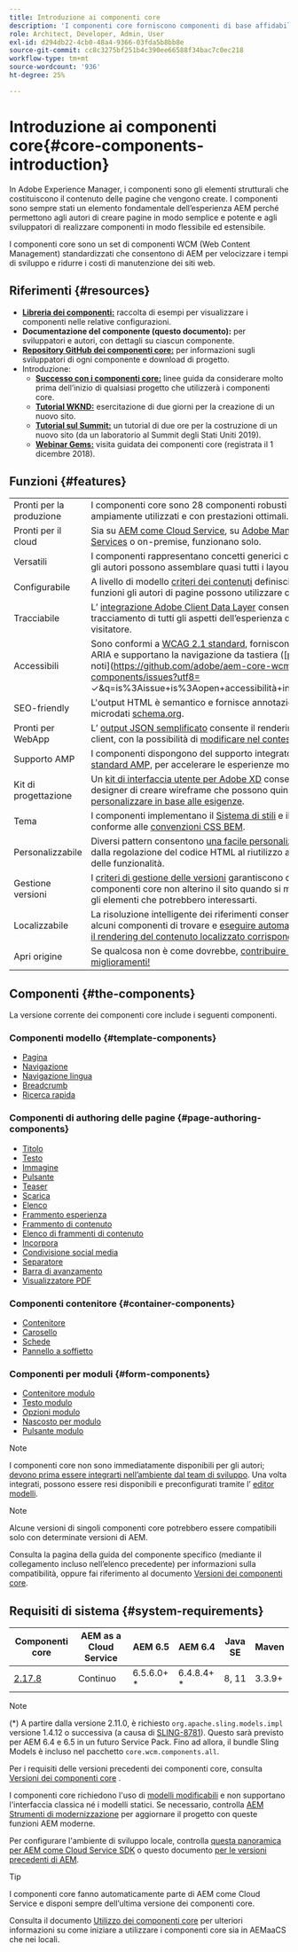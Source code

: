```yaml
---
title: Introduzione ai componenti core
description: 'I componenti core forniscono componenti di base affidabili ed estensibili, basati sulle tecnologie e le best practice più recenti. '
role: Architect, Developer, Admin, User
exl-id: d294db22-4cb0-48a4-9366-03fda5b8bb8e
source-git-commit: cc8c3275bf251b4c390ee66588f34bac7c0ec218
workflow-type: tm+mt
source-wordcount: '936'
ht-degree: 25%

---
```


# Introduzione ai componenti core{#core-components-introduction}

In Adobe Experience Manager, i componenti sono gli elementi strutturali che costituiscono il contenuto delle pagine che vengono create. I componenti sono sempre stati un elemento fondamentale dell’esperienza AEM perché permettono agli autori di creare pagine in modo semplice e potente e agli sviluppatori di realizzare componenti in modo flessibile ed estensibile.

I componenti core sono un set di componenti WCM (Web Content Management) standardizzati che consentono di AEM per velocizzare i tempi di sviluppo e ridurre i costi di manutenzione dei siti web.

## Riferimenti {#resources}

* **[Libreria dei componenti:](https://www.adobe.com/go/aem_cmp_library)** raccolta di esempi per visualizzare i componenti nelle relative configurazioni.
* **Documentazione del componente (questo documento):**  per sviluppatori e autori, con dettagli su ciascun componente.
* **[Repository GitHub dei componenti core:](https://github.com/adobe/aem-core-wcm-components)** per informazioni sugli sviluppatori di ogni componente e download di progetto.
* Introduzione:
   * **[Successo con i componenti core:](/help/developing/success.md)** linee guida da considerare molto prima dell’inizio di qualsiasi progetto che utilizzerà i componenti core.
   * **[Tutorial WKND:](https://docs.adobe.com/content/help/en/experience-manager-learn/getting-started-wknd-tutorial-develop/overview.html)** esercitazione di due giorni per la creazione di un nuovo sito.
   * **[Tutorial sul Summit:](https://expleague.azureedge.net/labs/L767/index.html)** un tutorial di due ore per la costruzione di un nuovo sito (da un laboratorio al Summit degli Stati Uniti 2019).
   * **[Webinar Gems:](https://helpx.adobe.com/it/experience-manager/kt/eseminars/gems/AEM-Core-Components.html.)** visita guidata dei componenti core (registrata il 1 dicembre 2018).

## Funzioni {#features}

|  |  |
|---|---|
| Pronti per la produzione | I componenti core sono 28 componenti robusti testati, ampiamente utilizzati e con prestazioni ottimali. |
| Pronti per il cloud | Sia su [AEM come Cloud Service](https://docs.adobe.com/content/help/en/experience-manager-cloud-service/landing/home.html), su [Adobe Managed Services](https://github.com/adobe/aem-project-archetype/tree/master/src/main/archetype/dispatcher.ams) o on-premise, funzionano solo. |
| Versatili | I componenti rappresentano concetti generici con i quali gli autori possono assemblare quasi tutti i layout. |
| Configurabile | A livello di modello [criteri dei contenuti](https://docs.adobe.com/content/help/en/experience-manager-cloud-service/implementing/components-templates/templates.html#content-policies) definisci quali funzioni gli autori di pagine possono utilizzare o meno. |
| Tracciabile | L’ [integrazione Adobe Client Data Layer](/help/developing/data-layer/overview.md) consente il tracciamento di tutti gli aspetti dell’esperienza del visitatore. |
| Accessibili | Sono conformi a [WCAG 2.1 standard](https://www.w3.org/TR/WCAG21/), forniscono etichette ARIA e supportano la navigazione da tastiera ([problemi noti](https://github.com/adobe/aem-core-wcm-components/issues?utf8= ✓&amp;q=is%3Aissue+is%3Aopen+accessibilità+in%3Atitle)). |
| SEO-friendly | L&#39;output HTML è semantico e fornisce annotazioni di microdati [schema.org](https://schema.org). |
| Pronti per WebApp | L’ [output JSON semplificato](https://docs.adobe.com/content/help/en/experience-manager-learn/foundation/development/develop-sling-model-exporter.html) consente il rendering lato client, con la possibilità di [modificare nel contesto](https://docs.adobe.com/content/help/en/experience-manager-learn/sites/spa-editor/spa-editor-framework-feature-video-use.html). |
| Supporto AMP | I componenti dispongono del supporto integrato [per lo standard AMP,](/help/developing/amp.md) per accelerare le esperienze mobile. |
| Kit di progettazione | Un [kit di interfaccia utente per Adobe XD](https://experienceleague.adobe.com/docs/experience-manager-learn/assets/AEM-CoreComponents-UI-Kit.xd) consente ai designer di creare wireframe che possono quindi [personalizzare in base alle esigenze](https://github.com/adobe/aem-guides-wknd/releases/download/aem-guides-wknd-0.0.2/AEM_UI-kit-WKND.xd). |
| Tema | I componenti implementano il [Sistema di stili](https://docs.adobe.com/content/help/en/experience-manager-cloud-service/implementing/components-templates/style-system.html) e il markup è conforme alle [convenzioni CSS BEM](http://getbem.com/). |
| Personalizzabile | Diversi pattern consentono [una facile personalizzazione](developing/customizing.md), dalla regolazione del codice HTML al riutilizzo avanzato delle funzionalità. |
| Gestione versioni | I [criteri di gestione delle versioni](https://github.com/adobe/aem-core-wcm-components/wiki/Versioning-policies) garantiscono che i componenti core non alterino il sito quando si migliorano gli elementi che potrebbero interessarti. |
| Localizzabile | La risoluzione intelligente dei riferimenti consente ad alcuni componenti di trovare e [eseguire automaticamente il rendering del contenuto localizzato corrispondente](get-started/localization.md). |
| Apri origine | Se qualcosa non è come dovrebbe, [contribuire ai tuoi miglioramenti!](https://github.com/adobe/aem-core-wcm-components/blob/master/CONTRIBUTING.md) |

## Componenti {#the-components}

La versione corrente dei componenti core include i seguenti componenti.

### Componenti modello {#template-components}

* [Pagina](components/page.md)
* [Navigazione](components/navigation.md)
* [Navigazione lingua](components/language-navigation.md)
* [Breadcrumb](components/breadcrumb.md)
* [Ricerca rapida](components/quick-search.md)

### Componenti di authoring delle pagine {#page-authoring-components}

* [Titolo](components/title.md)
* [Testo](components/text.md)
* [Immagine](components/image.md)
* [Pulsante](components/button.md)
* [Teaser](components/teaser.md)
* [Scarica](components/download.md)
* [Elenco](components/list.md)
* [Frammento esperienza](components/experience-fragment.md)
* [Frammento di contenuto](components/content-fragment-component.md)
* [Elenco di frammenti di contenuto](components/content-fragment-list.md)
* [Incorpora](components/embed.md)
* [Condivisione social media](components/sharing.md)
* [Separatore](components/separator.md)
* [Barra di avanzamento](components/progress-bar.md)
* [Visualizzatore PDF](components/pdf-viewer.md)

### Componenti contenitore {#container-components}

* [Contenitore](components/container.md)
* [Carosello](components/carousel.md)
* [Schede](components/tabs.md)
* [Pannello a soffietto](components/accordion.md)

### Componenti per moduli {#form-components}

* [Contenitore modulo](components/forms/form-container.md)
* [Testo modulo](components/forms/form-text.md)
* [Opzioni modulo](components/forms/form-options.md)
* [Nascosto per modulo](components/forms/form-hidden.md)
* [Pulsante modulo](components/forms/form-button.md)

>[!NOTE]
>
>I componenti core non sono immediatamente disponibili per gli autori; [devono prima essere integrarti nell’ambiente dal team di sviluppo](get-started/using.md). Una volta integrati, possono essere resi disponibili e preconfigurati tramite l’ [editor modelli](https://docs.adobe.com/content/help/en/experience-manager-cloud-service/sites/authoring/features/templates.html).

>[!NOTE]
>
>Alcune versioni di singoli componenti core potrebbero essere compatibili solo con determinate versioni di AEM.
>
>Consulta la pagina della guida del componente specifico (mediante il collegamento incluso nell’elenco precedente) per informazioni sulla compatibilità, oppure fai riferimento al documento [Versioni dei componenti core](versions.md).

## Requisiti di sistema {#system-requirements}

| Componenti core | AEM as a Cloud Service | AEM 6.5 | AEM 6.4 | Java SE | Maven |
|---------|---------|---------|---------|---------|---------|
| [2.17.8](https://github.com/adobe/aem-core-wcm-components/releases/tag/core.wcm.components.reactor-2.17.8) | Continuo | 6.5.6.0+ * | 6.4.8.4+ * | 8, 11 | 3.3.9+ |

>[!NOTE]
>
>(*) A partire dalla versione 2.11.0, è richiesto `org.apache.sling.models.impl` versione 1.4.12 o successiva (a causa di [SLING-8781](https://issues.apache.org/jira/browse/SLING-8781)). Questo sarà previsto per AEM 6.4 e 6.5 in un futuro Service Pack. Fino ad allora, il bundle Sling Models è incluso nel pacchetto `core.wcm.components.all`.

Per i requisiti delle versioni precedenti dei componenti core, consulta [Versioni dei componenti core](versions.md) .

I componenti core richiedono l&#39;uso di [modelli modificabili](https://docs.adobe.com/content/help/en/experience-manager-learn/sites/page-authoring/template-editor-feature-video-use.html) e non supportano l&#39;interfaccia classica né i modelli statici. Se necessario, controlla [AEM Strumenti di modernizzazione](https://opensource.adobe.com/aem-modernize-tools/pages/tools.html) per aggiornare il progetto con queste funzioni AEM moderne.

Per configurare l&#39;ambiente di sviluppo locale, controlla [questa panoramica per AEM come Cloud Service SDK](https://docs.adobe.com/content/help/en/experience-manager-learn/cloud-service/local-development-environment-set-up/overview.html) o questo documento [per le versioni precedenti di AEM](https://docs.adobe.com/content/help/en/experience-manager-learn/foundation/development/set-up-a-local-aem-development-environment.html).

>[!TIP]
>
>I componenti core fanno automaticamente parte di AEM come Cloud Service e disponi sempre dell’ultima versione dei componenti core.
>
>Consulta il documento [Utilizzo dei componenti core](/help/get-started/using.md) per ulteriori informazioni su come iniziare a utilizzare i componenti core sia in AEMaaCS che nei locali.
